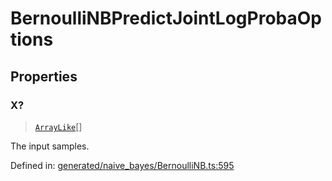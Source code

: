 # BernoulliNBPredictJointLogProbaOptions

## Properties

### X?

> [`ArrayLike`](../types/ArrayLike.md)[]

The input samples.

Defined in:  [generated/naive\_bayes/BernoulliNB.ts:595](https://github.com/transitive-bullshit/scikit-learn-ts/blob/122b3c0/packages/sklearn/src/generated/naive_bayes/BernoulliNB.ts#L595)
